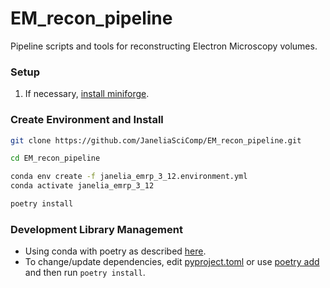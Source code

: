 # EM_recon_pipeline
Pipeline scripts and tools for reconstructing Electron Microscopy volumes.

### Setup
1. If necessary, [install miniforge](https://github.com/conda-forge/miniforge?tab=readme-ov-file#install).

### Create Environment and Install 
```bash
git clone https://github.com/JaneliaSciComp/EM_recon_pipeline.git

cd EM_recon_pipeline

conda env create -f janelia_emrp_3_12.environment.yml
conda activate janelia_emrp_3_12

poetry install
```

### Development Library Management
- Using conda with poetry as described 
[here](https://ealizadeh.com/blog/guide-to-python-env-pkg-dependency-using-conda-poetry).
- To change/update dependencies, edit [pyproject.toml](pyproject.toml) 
or use [poetry add](https://python-poetry.org/docs/cli/#add) and then run `poetry install`.